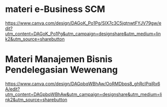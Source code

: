 # materi e-Business SCM
https://www.canva.com/design/DAGoK_Po1Pg/SIX7c3C5jqtnwtFYJV79gw/edit?utm_content=DAGoK_Po1Pg&utm_campaign=designshare&utm_medium=link2&utm_source=sharebutton

# Materi Manajemen Bisnis Pendelegasian Wewenang
https://www.canva.com/design/DAGpbqWBhAw/OoRMDbps8_ghRclPqiRx6A/edit?utm_content=DAGpbqWBhAw&utm_campaign=designshare&utm_medium=link2&utm_source=sharebutton
